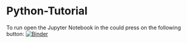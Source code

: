 # Python-Tutorial

To run open the Jupyter Notebook in the could press on the following button:
[![Binder](https://mybinder.org/badge_logo.svg)](https://mybinder.org/v2/gh/sursu/Python-Tutorial/master)